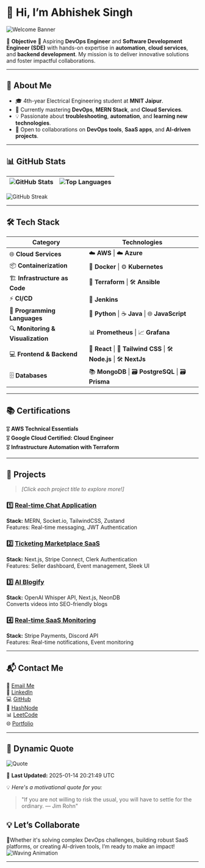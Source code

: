 # 👋 Hi, I’m Abhishek Singh  

![Welcome Banner](https://readme-typing-svg.herokuapp.com?font=Fira+Code&size=24&duration=4000&pause=500&color=F75C7E&width=435&lines=Welcome+to+my+GitHub+Profile!;Aspiring+DevOps+%26+SDE+Engineer!;Let's+Innovate+Together!+🚀)  


🎯 **Objective** 
🚀 Aspiring **DevOps Engineer** and **Software Development Engineer (SDE)** with hands-on expertise in **automation**, **cloud services**, and **backend development**. My mission is to deliver innovative solutions and foster impactful collaborations.  

---

## 🌟 **About Me**  
- 🎓 4th-year Electrical Engineering student at **MNIT Jaipur**.  
- 🌱 Currently mastering **DevOps**, **MERN Stack**, and **Cloud Services**.  
- 💡 Passionate about **troubleshooting**, **automation**, and **learning new technologies**.  
- 🤝 Open to collaborations on **DevOps tools**, **SaaS apps**, and **AI-driven projects**.  

---

## 📊 **GitHub Stats**  

| ![GitHub Stats](https://github-readme-stats.vercel.app/api?username=abhiya492&show_icons=true&theme=radical) | ![Top Languages](https://github-readme-stats.vercel.app/api/top-langs/?username=abhiya492&layout=compact&theme=radical) |
|----------------------------------------------------------------------------------------------------------------|------------------------------------------------------------------------------------------------|

![GitHub Streak](https://streak-stats.demolab.com?user=abhiya492&theme=radical&hide_border=true)  

---


## 🛠️ **Tech Stack**  

| **Category**                 | **Technologies**                                  |
|-------------------------------|---------------------------------------------------|
| 🌐 **Cloud Services**         | ☁️ **AWS** \| ☁️ **Azure**                        |
| 📦 **Containerization**       | 🐳 **Docker** \| ⚙️ **Kubernetes**               |
| 🏗️ **Infrastructure as Code** | 🔧 **Terraform** \| 🛠️ **Ansible**               |
| ⚡ **CI/CD**                  | 🔄 **Jenkins**                                   |
| 📜 **Programming Languages**  | 🐍 **Python** \| ☕ **Java** \| 🌐 **JavaScript**  |
| 🔍 **Monitoring & Visualization** | 📊 **Prometheus** \| 📈 **Grafana**           |
| 💻 **Frontend & Backend**     | 🎨 **React** \| 🎨 **Tailwind CSS** \| 🛠️ **Node.js** \| 🛠️ **NextJs** |
| 🗄️ **Databases**              | 📚 **MongoDB** \| 🗃️ **PostgreSQL** \| 🗃️ **Prisma**|

---

## 📚 **Certifications**  
🎖️ **AWS Technical Essentials**  
🎖️ **Google Cloud Certified: Cloud Engineer**  
🎖️ **Infrastructure Automation with Terraform**  

---

## 📂 **Projects**  
> *[Click each project title to explore more!]*  

### 1️⃣ [Real-time Chat Application](https://chat-app-complete.onrender.com/)  
**Stack:** MERN, Socket.io, TailwindCSS, Zustand  
Features: Real-time messaging, JWT Authentication  

### 2️⃣ [Ticketing Marketplace SaaS](https://ticket-saas-abhi.netlify.app/)  
**Stack:** Next.js, Stripe Connect, Clerk Authentication  
Features: Seller dashboard, Event management, Sleek UI  

### 3️⃣ [AI Blogify](https://github.com/abhiya492/motion-ai)  
**Stack:** OpenAI Whisper API, Next.js, NeonDB  
Converts videos into SEO-friendly blogs  

### 4️⃣ [Real-time SaaS Monitoring](https://github.com/abhiya492/jstack)  
**Stack:** Stripe Payments, Discord API  
Features: Real-time notifications, Event monitoring  

---

## 📬 **Contact Me**  
📧 [Email Me](mailto:2021uee1669@mnit.ac.in)  
💼 [LinkedIn](https://linkedin.com/in/abhishek-singh-1604b9221)  
💻 [GitHub](https://github.com/abhiya492)  
📘 [HashNode](https://hashnode.com/@abhishek9123)  
📊 [LeetCode](https://leetcode.com/u/2021uee1669/)  
🌐 [Portfolio](https://abhi-portfolio-gold.vercel.app/)  


---

## 🌟 Dynamic Quote  
![Quote](https://quotes-github-readme.vercel.app/api?type=horizontal&theme=radical)

📆 **Last Updated:** 2025-01-14 20:21:49 UTC


> 
💡 *Here's a motivational quote for you:*
> "If you are not willing to risk the usual, you will have to settle for the ordinary. — Jim Rohn"



## 💡 **Let’s Collaborate**  
🌟Whether it's solving complex DevOps challenges, building robust SaaS platforms, or creating AI-driven tools, I’m ready to make an impact!
![Waving Animation](https://camo.githubusercontent.com/ff1d4eb768b74fa335491dd8a7e87d95017665c1570e5a8828fddfdb728da450/68747470733a2f2f63617073756c652d72656e6465722e76657263656c2e6170702f6170693f747970653d776176696e6726636f6c6f723d6772616469656e74266865696768743d3130302673656374696f6e3d666f6f746572)

---
